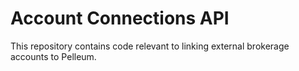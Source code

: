 # Account Connections API
This repository contains code relevant to linking external brokerage accounts to Pelleum.
